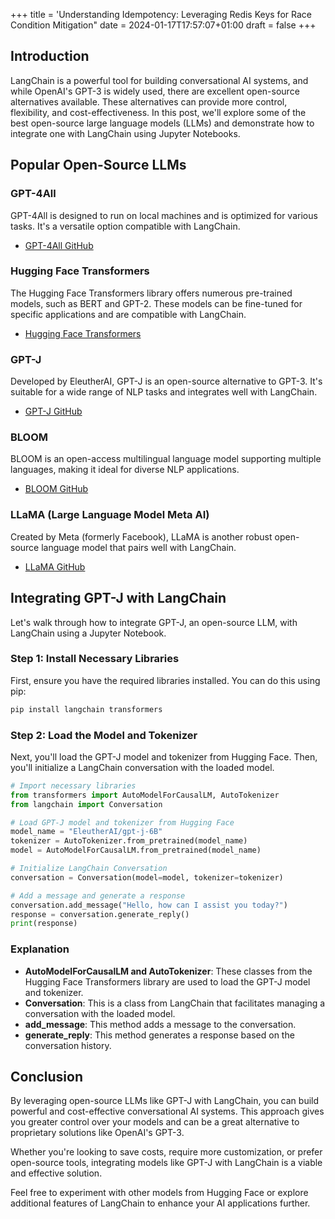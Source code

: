 +++
title = 'Understanding Idempotency: Leveraging Redis Keys for Race Condition Mitigation"
date = 2024-01-17T17:57:07+01:00
draft = false
+++

## Introduction

LangChain is a powerful tool for building conversational AI systems, and while OpenAI's GPT-3 is widely used, there are excellent open-source alternatives available. These alternatives can provide more control, flexibility, and cost-effectiveness. In this post, we'll explore some of the best open-source large language models (LLMs) and demonstrate how to integrate one with LangChain using Jupyter Notebooks.

## Popular Open-Source LLMs

### GPT-4All

GPT-4All is designed to run on local machines and is optimized for various tasks. It's a versatile option compatible with LangChain.

- [GPT-4All GitHub](https://github.com/nomic-ai/gpt4all)

### Hugging Face Transformers

The Hugging Face Transformers library offers numerous pre-trained models, such as BERT and GPT-2. These models can be fine-tuned for specific applications and are compatible with LangChain.

- [Hugging Face Transformers](https://huggingface.co/transformers/)

### GPT-J

Developed by EleutherAI, GPT-J is an open-source alternative to GPT-3. It's suitable for a wide range of NLP tasks and integrates well with LangChain.

- [GPT-J GitHub](https://github.com/kingoflolz/mesh-transformer-jax)

### BLOOM

BLOOM is an open-access multilingual language model supporting multiple languages, making it ideal for diverse NLP applications.

- [BLOOM GitHub](https://github.com/bigscience-workshop/bigscience)

### LLaMA (Large Language Model Meta AI)

Created by Meta (formerly Facebook), LLaMA is another robust open-source language model that pairs well with LangChain.

- [LLaMA GitHub](https://github.com/facebookresearch/LLaMA)

## Integrating GPT-J with LangChain

Let's walk through how to integrate GPT-J, an open-source LLM, with LangChain using a Jupyter Notebook.

### Step 1: Install Necessary Libraries

First, ensure you have the required libraries installed. You can do this using pip:

```bash
pip install langchain transformers
```

### Step 2: Load the Model and Tokenizer

Next, you'll load the GPT-J model and tokenizer from Hugging Face. Then, you'll initialize a LangChain conversation with the loaded model.

```python
# Import necessary libraries
from transformers import AutoModelForCausalLM, AutoTokenizer
from langchain import Conversation

# Load GPT-J model and tokenizer from Hugging Face
model_name = "EleutherAI/gpt-j-6B"
tokenizer = AutoTokenizer.from_pretrained(model_name)
model = AutoModelForCausalLM.from_pretrained(model_name)

# Initialize LangChain Conversation
conversation = Conversation(model=model, tokenizer=tokenizer)

# Add a message and generate a response
conversation.add_message("Hello, how can I assist you today?")
response = conversation.generate_reply()
print(response)
```

### Explanation

- **AutoModelForCausalLM and AutoTokenizer**: These classes from the Hugging Face Transformers library are used to load the GPT-J model and tokenizer.
- **Conversation**: This is a class from LangChain that facilitates managing a conversation with the loaded model.
- **add_message**: This method adds a message to the conversation.
- **generate_reply**: This method generates a response based on the conversation history.

## Conclusion

By leveraging open-source LLMs like GPT-J with LangChain, you can build powerful and cost-effective conversational AI systems. This approach gives you greater control over your models and can be a great alternative to proprietary solutions like OpenAI's GPT-3.

Whether you're looking to save costs, require more customization, or prefer open-source tools, integrating models like GPT-J with LangChain is a viable and effective solution.

Feel free to experiment with other models from Hugging Face or explore additional features of LangChain to enhance your AI applications further.
